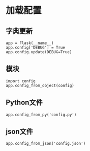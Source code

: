 # 加载配置

## 字典更新
```
app = Flask(__name__)
app.config['DEBUG'] = True
app.config.update(DEBUG=True)
```

## 模块
```
import config
app.config_from_object(config)
```

## Python文件
```
app.config_from_py('config.py')
```

## json文件
```
app.config_from_json('config.json')
```
